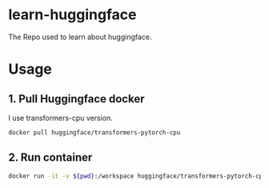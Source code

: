 # learn-huggingface

The Repo used to learn about huggingface.

# Usage

## 1. Pull Huggingface docker

I use transformers-cpu version.

```bash
docker pull huggingface/transformers-pytorch-cpu
```

## 2. Run container

```bash
docker run -it -v ${pwd}:/workspace huggingface/transformers-pytorch-cpu
```
